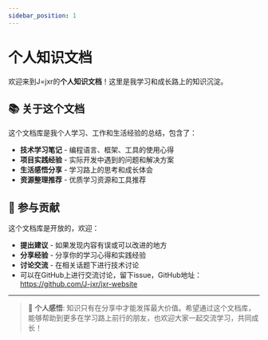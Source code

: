 ```yaml
---
sidebar_position: 1
---
```


# 个人知识文档

欢迎来到J=jxr的**个人知识文档**！这里是我学习和成长路上的知识沉淀。

## 📚 关于这个文档

这个文档库是我个人学习、工作和生活经验的总结，包含了：

- **技术学习笔记** - 编程语言、框架、工具的使用心得
- **项目实践经验** - 实际开发中遇到的问题和解决方案
- **生活感悟分享** - 学习路上的思考和成长体会
- **资源整理推荐** - 优质学习资源和工具推荐


## 🤝 参与贡献

这个文档库是开放的，欢迎：

- **提出建议** - 如果发现内容有误或可以改进的地方
- **分享经验** - 分享你的学习心得和实践经验
- **讨论交流** - 在相关话题下进行技术讨论
- 可以在GitHub上进行交流讨论，留下issue，GitHub地址：https://github.com/J-jxr/jxr-website

---

> 💭 **个人感悟**: 知识只有在分享中才能发挥最大价值。希望通过这个文档库，能够帮助到更多在学习路上前行的朋友，也欢迎大家一起交流学习，共同成长！
